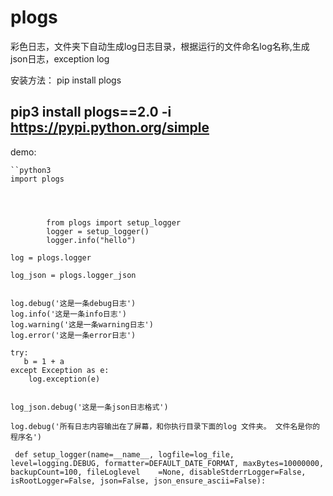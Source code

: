 # plogs 
彩色日志，文件夹下自动生成log日志目录，根据运行的文件命名log名称,生成json日志，exception log

安装方法：
pip install plogs

## pip3 install plogs==2.0 -i https://pypi.python.org/simple

demo:
```python3
``python3
import plogs




        from plogs import setup_logger
        logger = setup_logger()
        logger.info("hello")

log = plogs.logger

log_json = plogs.logger_json


log.debug('这是一条debug日志')
log.info('这是一条info日志')
log.warning('这是一条warning日志')
log.error('这是一条error日志')

try:
   b = 1 + a
except Exception as e:
    log.exception(e)


log_json.debug('这是一条json日志格式')

log.debug('所有日志内容输出在了屏幕，和你执行目录下面的log 文件夹。 文件名是你的程序名')

 def setup_logger(name=__name__, logfile=log_file, level=logging.DEBUG, formatter=DEFAULT_DATE_FORMAT, maxBytes=10000000, backupCount=100, fileLoglevel    =None, disableStderrLogger=False, isRootLogger=False, json=False, json_ensure_ascii=False):
```
